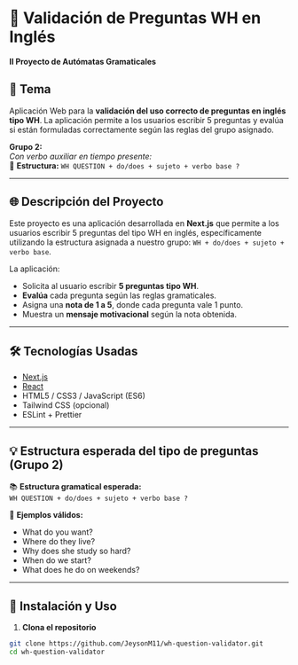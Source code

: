 # 📘 Validación de Preguntas WH en Inglés

**II Proyecto de Autómatas Gramaticales**

## 🧠 Tema
Aplicación Web para la **validación del uso correcto de preguntas en inglés tipo WH**. La aplicación permite a los usuarios escribir 5 preguntas y evalúa si están formuladas correctamente según las reglas del grupo asignado.

**Grupo 2:**  
_Con verbo auxiliar en tiempo presente:_  
📌 **Estructura:** `WH QUESTION + do/does + sujeto + verbo base ?`

---

## 🌐 Descripción del Proyecto

Este proyecto es una aplicación desarrollada en **Next.js** que permite a los usuarios escribir 5 preguntas del tipo WH en inglés, específicamente utilizando la estructura asignada a nuestro grupo: `WH + do/does + sujeto + verbo base`.

La aplicación:

- Solicita al usuario escribir **5 preguntas tipo WH**.
- **Evalúa** cada pregunta según las reglas gramaticales.
- Asigna una **nota de 1 a 5**, donde cada pregunta vale 1 punto.
- Muestra un **mensaje motivacional** según la nota obtenida.

---

## 🛠️ Tecnologías Usadas

- [Next.js](https://nextjs.org/)
- [React](https://reactjs.org/)
- HTML5 / CSS3 / JavaScript (ES6)
- Tailwind CSS (opcional)
- ESLint + Prettier

---

## 💡 Estructura esperada del tipo de preguntas (Grupo 2)

📚 **Estructura gramatical esperada:**  
`WH QUESTION + do/does + sujeto + verbo base ?`

📌 **Ejemplos válidos:**

- What do you want?
- Where do they live?
- Why does she study so hard?
- When do we start?
- What does he do on weekends?

---

## 🚀 Instalación y Uso

1. **Clona el repositorio**

```bash
git clone https://github.com/JeysonM11/wh-question-validator.git
cd wh-question-validator
